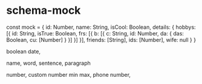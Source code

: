 # schema-mock


const mock = {
	id: Number,
	name: String,
	isCool: Boolean,
	details: {
		hobbys: [{
			id: String,
			isTrue: Boolean,
			frs: [{
				b: [{
					c: String,
					id: Number,
					da: {
						das: Boolean,
						cu: [Number]
					}
				}]
			}]
		}],
		friends: [String],
		ids: [Number],
		wife: null
	}
}

boolean
date,

name,
word,
sentence,
paragraph

number,
custom number min max,
phone number,